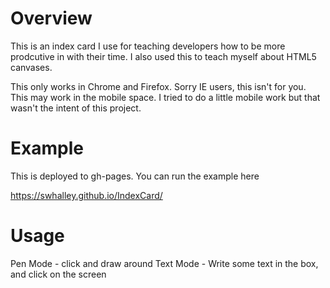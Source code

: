 # Overview

This is an index card I use for teaching developers how to be more prodcutive in with their time. 
I also used this to teach myself about HTML5 canvases. 

This only works in Chrome and Firefox. Sorry IE users, this isn't for you. This may work in the mobile space. I tried to do a little mobile work but that wasn't the intent of this project. 

# Example
This is deployed to gh-pages. You can run the example here

https://swhalley.github.io/IndexCard/

# Usage
Pen Mode - click and draw around 
Text Mode - Write some text in the box, and click on the screen
